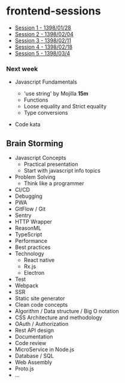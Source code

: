 # frontend-sessions

- [Session 1 - 1398/01/28](/Session-001)
- [Session 2 - 1398/02/04](/Session-002)
- [Session 3 - 1398/02/11](/Session-003)
- [Session 4 - 1398/02/18](/Session-004)
- [Session 5 - 1398/03/4](/Session-005)

### Next week
- Javascript Fundamentals
    - 'use string' by Mojilla **15m**
    - Functions
    - Loose equality and Strict equality
    - Type conversions
    
- Code kata

## Brain Storming

- Javascript Concepts
    - Practical presentation
    - Start with javascript info topics
- Problem Solving
    - Think like a programmer
- CI/CD
- Debugging
- PWA
- GitFlow / Git
- Sentry
- HTTP Wrapper
- ReasonML
- TypeScript
- Performance
- Best practices
- Technology
    - React native
    - Rx.js
    - Electron
- Test
- Webpack
- SSR
- Static site generator
- Clean code concepts
- Algorithm / Data structure / Big O notation
- CSS Architecture and methodology
- OAuth / Authorization
- Rest API design
- Documentation
- Code review
- MicroService in Node.js 
- Database / SQL 
- Web Assembly
- Proto.js
- ...